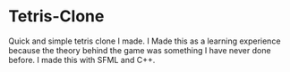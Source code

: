 # Tetris-Clone
Quick and simple tetris clone I made. 
I Made this as a learning experience because the theory behind the game was something I have never done before. I made this with SFML and C++. 
